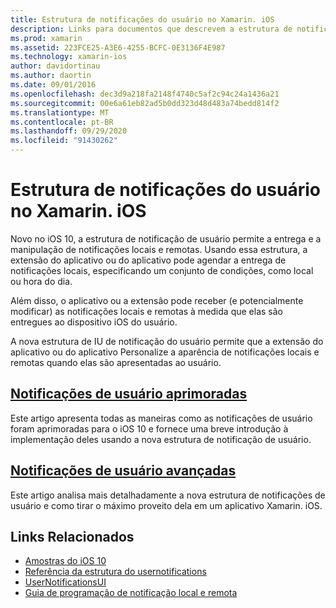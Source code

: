 ```yaml
---
title: Estrutura de notificações do usuário no Xamarin. iOS
description: Links para documentos que descrevem a estrutura de notificações de usuário e como usá-lo para enviar e receber notificações locais e remotas em um aplicativo Xamarin. iOS.
ms.prod: xamarin
ms.assetid: 223FCE25-A3E6-4255-BCFC-0E3136F4E987
ms.technology: xamarin-ios
author: davidortinau
ms.author: daortin
ms.date: 09/01/2016
ms.openlocfilehash: dec3d9a218fa2148f4740c5af2c94c24a1436a21
ms.sourcegitcommit: 00e6a61eb82ad5b0dd323d48d483a74bedd814f2
ms.translationtype: MT
ms.contentlocale: pt-BR
ms.lasthandoff: 09/29/2020
ms.locfileid: "91430262"
---
```

# <a name="user-notifications-framework-in-xamarinios"></a>Estrutura de notificações do usuário no Xamarin. iOS

Novo no iOS 10, a estrutura de notificação de usuário permite a entrega e a manipulação de notificações locais e remotas. Usando essa estrutura, a extensão do aplicativo ou do aplicativo pode agendar a entrega de notificações locais, especificando um conjunto de condições, como local ou hora do dia.

Além disso, o aplicativo ou a extensão pode receber (e potencialmente modificar) as notificações locais e remotas à medida que elas são entregues ao dispositivo iOS do usuário.

A nova estrutura de IU de notificação do usuário permite que a extensão do aplicativo ou do aplicativo Personalize a aparência de notificações locais e remotas quando elas são apresentadas ao usuário.

## <a name="enhanced-user-notifications"></a>[Notificações de usuário aprimoradas](~/ios/platform/user-notifications/enhanced-user-notifications.md)

Este artigo apresenta todas as maneiras como as notificações de usuário foram aprimoradas para o iOS 10 e fornece uma breve introdução à implementação deles usando a nova estrutura de notificação de usuário.

## <a name="advanced-user-notifications"></a>[Notificações de usuário avançadas](~/ios/platform/user-notifications/advanced-user-notifications.md)

Este artigo analisa mais detalhadamente a nova estrutura de notificações de usuário e como tirar o máximo proveito dela em um aplicativo Xamarin. iOS.

## <a name="related-links"></a>Links Relacionados

- [Amostras do iOS 10](/samples/browse/?products=xamarin&term=Xamarin.iOS%2biOS10)
- [Referência da estrutura do usernotifications](https://developer.apple.com/reference/usernotifications)
- [UserNotificationsUI](https://developer.apple.com/reference/usernotificationsui)
- [Guia de programação de notificação local e remota](https://developer.apple.com/documentation/usernotifications)